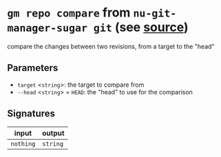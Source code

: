# `gm repo compare` from `nu-git-manager-sugar git` (see [source](https://github.com/amtoine/nu-git-manager/blob/main/pkgs/nu-git-manager-sugar/nu-git-manager-sugar/git/mod.nu#L35))
compare the changes between two revisions, from a target to the "head"



## Parameters
- `target` <`string`>: the target to compare from
- `--head` <`string`> = `HEAD`: the "head" to use for the comparison


## Signatures
| input     | output   |
| --------- | -------- |
| `nothing` | `string` |

